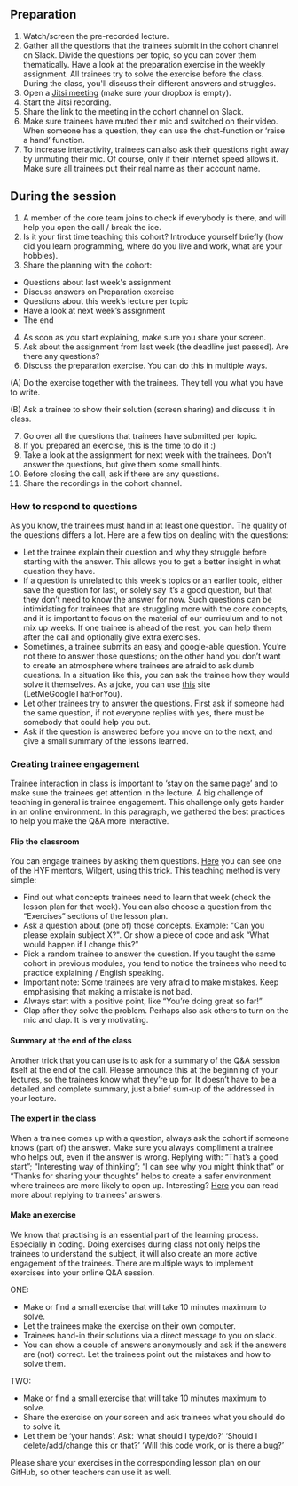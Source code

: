 ## Preparation
1. Watch/screen the pre-recorded lecture.
2. Gather all the questions that the trainees submit in the cohort channel on Slack. Divide the questions per topic, so you can cover them thematically.
Have a look at the preparation exercise in the weekly assignment. All trainees try to solve the exercise before the class. During the class, you'll discuss their different answers and struggles.
3. Open a [Jitsi meeting](https://meet.jit.si/) (make sure your dropbox is empty).
4. Start the Jitsi recording. 
5. Share the link to the meeting in the cohort channel on Slack.
6. Make sure trainees have muted their mic and switched on their video. When someone has a question, they can use the chat-function or ‘raise a hand’ function.
7. To increase interactivity, trainees can also ask their questions right away by unmuting their mic. Of course, only if their internet speed allows it. Make sure all trainees put their real name as their account name.

## During the session
1. A member of the core team joins to check if everybody is there, and will help you open the call / break the ice.
2. Is it your first time teaching this cohort? Introduce yourself briefly (how did you learn programming, where do you live and work, what are your hobbies). 
3. Share the planning with the cohort: 
- Questions about last week's assignment
- Discuss answers on Preparation exercise
- Questions about this week’s lecture per topic
- Have a look at next week’s assignment
- The end
4. As soon as you start explaining, make sure you share your screen.
5. Ask about the assignment from last week (the deadline just passed). Are there any questions?
6. Discuss the preparation exercise. You can do this in multiple ways. 

(A) Do the exercise together with the trainees. They tell you what you have to write. 

(B) Ask a trainee to show their solution (screen sharing) and discuss it in class.

7. Go over all the questions that trainees have submitted per topic. 
8. If you prepared an exercise, this is the time to do it :)
9. Take a look at the assignment for next week with the trainees. Don’t answer the questions, but give them some small hints.
10. Before closing the call, ask if there are any questions.
11. Share the recordings in the cohort channel.  

### How to respond to questions
As you know, the trainees must hand in at least one question. The quality of the questions differs a lot. Here are a few tips on dealing with the questions:
- Let the trainee explain their question and why they struggle before starting with the answer. This allows you to get a better insight in what question they have.
- If a question is unrelated to this week's topics or an earlier topic, either save the question for last, or solely say it’s a good question, but that they don’t need to know the answer for now. Such questions can be intimidating for trainees that are struggling more with the core concepts, and it is important to focus on the material of our curriculum and to not mix up weeks. If one trainee is ahead of the rest, you can help them after the call and optionally give extra exercises. 
- Sometimes, a trainee submits an easy and google-able question. You’re not there to answer those questions; on the other hand you don’t want to create an atmosphere where trainees are afraid to ask dumb questions. In a situation like this, you can ask the trainee how they would solve it themselves. As a joke, you can use [this](https://lmgtfy.app/) site (LetMeGoogleThatForYou). 
- Let other trainees try to answer the questions. First ask if someone had the same question, if not everyone replies with yes, there must be somebody that could help you out.
- Ask if the question is answered before you move on to the next, and give a small summary of the lessons learned. 

### Creating trainee engagement
Trainee interaction in class is important to ‘stay on the same page’ and to make sure the trainees get attention in the lecture.
A big challenge of teaching in general is trainee engagement. This challenge only gets harder in an online environment. In this paragraph, we gathered the best practices to help you make the Q&A more interactive. 

#### Flip the classroom 
You can engage trainees by asking them questions. 
[Here](https://www.youtube.com/watch?v=Vz1nNh1kwWc&feature=youtu.be&t=2480&ab_channel=HackYourFuture) you can see one of the HYF mentors, Wilgert, using this trick. This teaching method is very simple:
- Find out what concepts trainees need to learn that week (check the lesson plan for that week). You can also choose a question from the “Exercises” sections of the lesson plan.
- Ask a question about (one of) those concepts.  Example: "Can you please explain subject X?". Or show a piece of code and ask “What would happen if I change this?”
- Pick a random trainee to answer the question. If you taught the same cohort in previous modules, you tend to notice the trainees who need to practice explaining / English speaking. 
- Important note: Some trainees are very afraid to make mistakes. Keep emphasising that making a mistake is not bad. 
- Always start with a positive point, like “You’re doing great so far!”
- Clap after they solve the problem. Perhaps also ask others to turn on the mic and clap. It is very motivating.

#### Summary at the end of the class
Another trick that you can use is to ask for a summary of the Q&A session itself at the end of the call. Please announce this at the beginning of your lectures, so the trainees know what they’re up for. It doesn’t have to be a detailed and complete summary, just a brief sum-up of the addressed in your lecture. 

#### The expert in the class
When a trainee comes up with a question, always ask the cohort if someone knows (part of) the answer. Make sure you always compliment a trainee who helps out, even if the answer is wrong. Replying with: “That’s a good start”; “Interesting way of thinking”; “I can see why you might think that” or “Thanks for sharing your thoughts” helps to create a safer environment where trainees are more likely to open up. 
Interesting? [Here](https://www.edweek.org/tm/articles/2014/01/06/fp_mccaffrey_sticking.html) you can read more about replying to trainees' answers.  

#### Make an exercise
We know that practising is an essential part of the learning process. Especially in coding. 
Doing exercises during class not only helps the trainees to understand the subject, it will also create an more active engagement of the trainees.
There are multiple ways to implement exercises into your online Q&A session. 

ONE:
- Make or find a small exercise that will take 10 minutes maximum to solve.
- Let the trainees make the exercise on their own computer.
- Trainees hand-in their solutions via a direct message to you on slack.
- You can show a couple of answers anonymously and ask if the answers are (not) correct. Let the trainees point out the mistakes and how to solve them. 

TWO:
- Make or find a small exercise that will take 10 minutes maximum to solve.
- Share the exercise on your screen and ask trainees what you should do to solve it.
- Let them be ‘your hands’. Ask: ‘what should I type/do?’ ‘Should I delete/add/change this or that?’ ‘Will this code work, or is there a bug?’ 

Please share your exercises in the corresponding lesson plan on our GitHub, so other teachers can use it as well.
